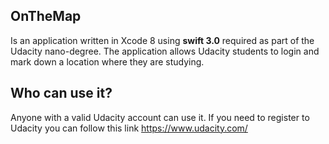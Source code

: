 ## OnTheMap
Is an application written in Xcode 8 using **swift 3.0** required as part of the Udacity nano-degree. The application allows Udacity
students to login and mark down a location where they are studying. 

## Who can use it? 

Anyone with a valid Udacity account can use it. If you need to register to Udacity you can follow this link 
https://www.udacity.com/
